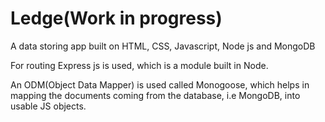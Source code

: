 # Ledge(Work in progress)

A data storing app built on HTML, CSS, Javascript, Node js and MongoDB

For routing Express js is used, which is a module built in Node.

An ODM(Object Data Mapper) is used called Monogoose, which helps in mapping the documents coming from the database, i.e MongoDB, into usable JS objects.
